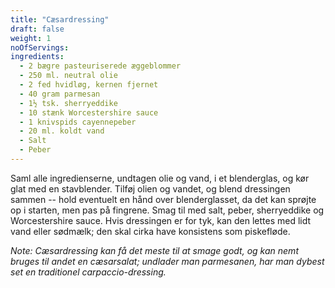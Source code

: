 ```yaml
---
title: "Cæsardressing"
draft: false
weight: 1
noOfServings: 
ingredients:
  - 2 bægre pasteuriserede æggeblommer
  - 250 ml. neutral olie
  - 2 fed hvidløg, kernen fjernet
  - 40 gram parmesan
  - 1½ tsk. sherryeddike
  - 10 stænk Worcestershire sauce
  - 1 knivspids cayennepeber
  - 20 ml. koldt vand
  - Salt
  - Peber
---
```


Saml alle ingredienserne, undtagen olie og vand, i et blenderglas, og
kør glat med en stavblender. Tilføj olien og vandet, og blend dressingen
sammen -- hold eventuelt en hånd over blenderglasset, da det kan sprøjte
op i starten, men pas på fingrene. Smag til med salt, peber,
sherryeddike og Worcestershire sauce. Hvis dressingen er for tyk, kan
den lettes med lidt vand eller sødmælk; den skal cirka have konsistens
som piskefløde.

*Note: Cæsardressing kan få det meste til at smage godt, og kan nemt
bruges til andet en cæsarsalat; undlader man parmesanen, har man dybest
set en traditionel carpaccio-dressing.*


